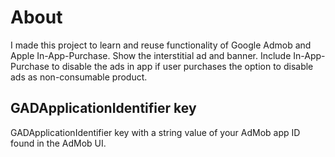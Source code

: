 # About
I made this project to learn and reuse functionality of Google Admob and Apple In-App-Purchase.
Show the interstitial ad and banner.
Include In-App-Purchase to disable the ads in app if user purchases the option to disable ads as non-consumable product.

## GADApplicationIdentifier key
GADApplicationIdentifier key with a string value of your AdMob app ID found in the AdMob UI.
